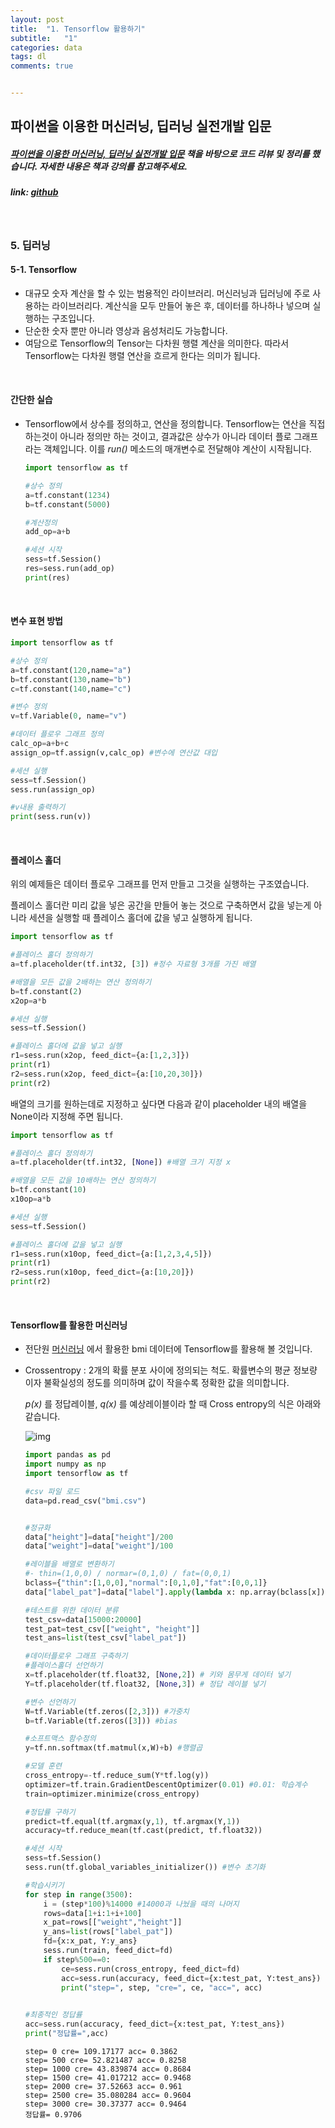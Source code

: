 ```yaml
---
layout: post
title:  "1. Tensorflow 활용하기"
subtitle:   "1"
categories: data
tags: dl
comments: true


---
```




## 파이썬을 이용한 머신러닝, 딥러닝 실전개발 입문

##### [파이썬을 이용한 머신러닝, 딥러닝 실전개발 입문](http://wikibook.co.kr/python-machine-learning/) 책을 바탕으로 코드 리뷰 및 정리를 했습니다. 자세한 내용은 책과 강의를 참고해주세요.

##### link: [*github*](https://github.com/Yeo0/Deep-Learning/blob/master/5-1.TensorFlow_%EA%B8%B0%EB%B3%B8.ipynb)

<br/>

### 5. 딥러닝

#### 5-1. Tensorflow

- 대규모 숫자 계산을 할 수 있는 범용적인 라이브러리. 머신러닝과 딥러닝에 주로 사용하는 라이브러리다. 계산식을 모두 만들어 놓은 후, 데이터를 하나하나 넣으며 실행하는 구조입니다. 
- 단순한 숫자 뿐만 아니라 영상과 음성처리도 가능합니다.
- 여담으로 Tensorflow의 Tensor는 다차원 행렬 계산을 의미한다. 따라서 Tensorflow는 다차원 행렬 연산을 흐르게 한다는 의미가 됩니다.

<br/>

#### 간단한 실습

- Tensorflow에서 상수를 정의하고, 연산을 정의합니다. Tensorflow는 연산을 직접 하는것이 아니라 정의만 하는 것이고, 결과값은 상수가 아니라 데이터 플로 그래프라는 객체입니다. 이를 *run()* 메소드의 매개변수로 전달해야 계산이 시작됩니다.

  ```Python
  import tensorflow as tf
  
  #상수 정의
  a=tf.constant(1234)
  b=tf.constant(5000)
  
  #계산정의
  add_op=a+b
  
  #세션 시작
  sess=tf.Session()
  res=sess.run(add_op)
  print(res)
  ```

  <br/>

#### 변수 표현 방법

```python
import tensorflow as tf

#상수 정의
a=tf.constant(120,name="a")
b=tf.constant(130,name="b")
c=tf.constant(140,name="c")

#변수 정의
v=tf.Variable(0, name="v")

#데이터 플로우 그래프 정의
calc_op=a+b+c
assign_op=tf.assign(v,calc_op) #변수에 연산값 대입

#세션 실행
sess=tf.Session()
sess.run(assign_op)

#v내용 출력하기
print(sess.run(v))
```

<br/>

#### 플레이스 홀더

위의 예제들은 데이터 플로우 그래프를 먼저 만들고 그것을 실행하는 구조였습니다.

플레이스 홀더란 미리 값을 넣은 공간을 만들어 놓는 것으로 구축하면서 값을 넣는게 아니라 세션을 실행할 때 플레이스 홀더에 값을 넣고 실행하게 됩니다.

```python
import tensorflow as tf

#플레이스 홀더 정의하기
a=tf.placeholder(tf.int32, [3]) #정수 자료형 3개를 가진 배열

#배열을 모든 값을 2배하는 연산 정의하기
b=tf.constant(2)
x2op=a*b

#세션 실행
sess=tf.Session()

#플레이스 홀더에 값을 넣고 실행
r1=sess.run(x2op, feed_dict={a:[1,2,3]})
print(r1)
r2=sess.run(x2op, feed_dict={a:[10,20,30]})
print(r2)
```

배열의 크기를 원하는데로 지정하고 싶다면 다음과 같이 placeholder 내의 배열을 None이라 지정해 주면 됩니다.

```python
import tensorflow as tf

#플레이스 홀더 정의하기
a=tf.placeholder(tf.int32, [None]) #배열 크기 지정 x

#배열을 모든 값을 10배하는 연산 정의하기
b=tf.constant(10)
x10op=a*b

#세션 실행
sess=tf.Session()

#플레이스 홀더에 값을 넣고 실행
r1=sess.run(x10op, feed_dict={a:[1,2,3,4,5]})
print(r1)
r2=sess.run(x10op, feed_dict={a:[10,20]})
print(r2)
```

<br/>

#### Tensorflow를 활용한 머신러닝

- 전단원 [머신러닝](https://yeo0.github.io/study/2018/10/30/5.-svm/) 에서 활용한 bmi 데이터에 Tensorflow를 활용해 볼 것입니다.

- Crossentropy  : 2개의 확률 분포 사이에 정의되는 척도. 확률변수의 평균 정보량 이자 불확실성의 정도를 의미하며 값이 작을수록 정확한 값을 의미합니다. 

  *p(x)* 를 정답레이블, *q(x)* 를 예상레이블이라 할 때 Cross entropy의 식은 아래와 같습니다.

  ![img](https://cdn-images-1.medium.com/max/1600/1*gNuP7PN6sC42vAYWvoAMMA.png)

  ```python
  import pandas as pd
  import numpy as np
  import tensorflow as tf
  
  #csv 파일 로드
  data=pd.read_csv("bmi.csv")
  
  
  #정규화
  data["height"]=data["height"]/200
  data["weight"]=data["weight"]/100
  
  #레이블을 배열로 변환하기
  #- thin=(1,0,0) / normar=(0,1,0) / fat=(0,0,1)
  bclass={"thin":[1,0,0],"normal":[0,1,0],"fat":[0,0,1]}
  data["label_pat"]=data["label"].apply(lambda x: np.array(bclass[x]))
  
  #테스트를 위한 데이터 분류 
  test_csv=data[15000:20000]
  test_pat=test_csv[["weight", "height"]]
  test_ans=list(test_csv["label_pat"])
  
  #데이터플로우 그래프 구축하기
  #플레이스홀더 선언하기
  x=tf.placeholder(tf.float32, [None,2]) # 키와 몸무게 데이터 넣기
  Y=tf.placeholder(tf.float32, [None,3]) # 정답 레이블 넣기
  
  #변수 선언하기
  W=tf.Variable(tf.zeros([2,3])) #가중치
  b=tf.Variable(tf.zeros([3])) #bias
  
  #소프트맥스 함수정의
  y=tf.nn.softmax(tf.matmul(x,W)+b) #행렬곱
  
  #모델 훈련
  cross_entropy=-tf.reduce_sum(Y*tf.log(y))
  optimizer=tf.train.GradientDescentOptimizer(0.01) #0.01: 학습계수
  train=optimizer.minimize(cross_entropy)
  
  #정답률 구하기
  predict=tf.equal(tf.argmax(y,1), tf.argmax(Y,1))
  accuracy=tf.reduce_mean(tf.cast(predict, tf.float32))
  
  #세션 시작
  sess=tf.Session()
  sess.run(tf.global_variables_initializer()) #변수 초기화
  
  #학습시키기
  for step in range(3500):
      i = (step*100)%14000 #14000과 나눴을 때의 나머지
      rows=data[1+i:1+i+100]
      x_pat=rows[["weight","height"]]
      y_ans=list(rows["label_pat"])
      fd={x:x_pat, Y:y_ans}
      sess.run(train, feed_dict=fd)
      if step%500==0:
          ce=sess.run(cross_entropy, feed_dict=fd)            
          acc=sess.run(accuracy, feed_dict={x:test_pat, Y:test_ans})
          print("step=", step, "cre=", ce, "acc=", acc)
  
              
  #최종적인 정답률
  acc=sess.run(accuracy, feed_dict={x:test_pat, Y:test_ans})
  print("정답률=",acc)
  ```

  ```
  step= 0 cre= 109.17177 acc= 0.3862
  step= 500 cre= 52.821487 acc= 0.8258
  step= 1000 cre= 43.839874 acc= 0.8684
  step= 1500 cre= 41.017212 acc= 0.9468
  step= 2000 cre= 37.52663 acc= 0.961
  step= 2500 cre= 35.080284 acc= 0.9604
  step= 3000 cre= 30.37377 acc= 0.9464
  정답률= 0.9706
  ```












